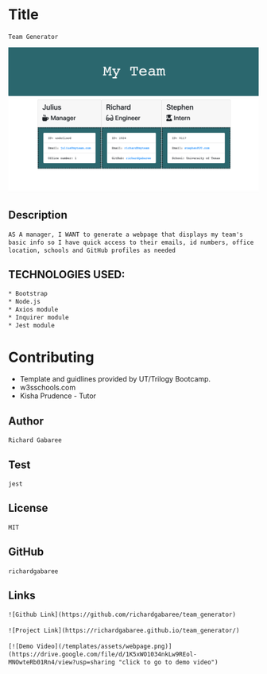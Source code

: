 

  # Title 
    Team Generator

  ![webpage](/templates/assets/webpage.png)

  ## Description 
    AS A manager, I WANT to generate a webpage that displays my team's basic info so I have quick access to their emails, id numbers, office location, schools and GitHub profiles as needed

##  TECHNOLOGIES USED:
    * Bootstrap
    * Node.js
    * Axios module
    * Inquirer module
    * Jest module

  # Contributing

  * Template and guidlines provided by UT/Trilogy Bootcamp.
  * w3sschools.com
  * Kisha Prudence - Tutor
    
  ## Author
    Richard Gabaree

  ## Test 
    jest 

  ## License
    MIT

  ## GitHub
    richardgabaree

  ## Links
    ![Github Link](https://github.com/richardgabaree/team_generator)

    ![Project Link](https://richardgabaree.github.io/team_generator/)

    [![Demo Video](/templates/assets/webpage.png)](https://drive.google.com/file/d/1K5xWO1034nkLw9REol-MNOwteRb01Rn4/view?usp=sharing "click to go to demo video")
  
